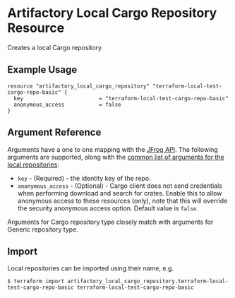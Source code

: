 # Artifactory Local Cargo Repository Resource

Creates a local Cargo repository.

## Example Usage

```hcl
resource "artifactory_local_cargo_repository" "terraform-local-test-cargo-repo-basic" {
  key                        = "terraform-local-test-cargo-repo-basic"
  anonymous_access           = false
}
```

## Argument Reference

Arguments have a one to one mapping with the [JFrog API](https://www.jfrog.com/confluence/display/RTF/Repository+Configuration+JSON).
The following arguments are supported, along with the [common list of arguments for the local repositories](local.md):

* `key` - (Required) - the identity key of the repo.
* `anonymous_access` - (Optional) - Cargo client does not send credentials when performing download and search for crates. 
Enable this to allow anonymous access to these resources (only), note that this will override the security anonymous access option. 
Default value is `false`.

Arguments for Cargo repository type closely match with arguments for Generic repository type.

## Import

Local repositories can be imported using their name, e.g.
```
$ terraform import artifactory_local_cargo_repository.terraform-local-test-cargo-repo-basic terraform-local-test-cargo-repo-basic
```